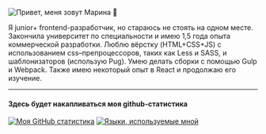 ![Привет, меня зовут Марина 👋](https://github.com/MariJunior/MariJunior/blob/6710352733b4f155fb786f1d65fa08240993477d/banner.png)

Я junior+ frontend-разработчик, но стараюсь не стоять на одном месте. Закончила университет по специальности и имею 1,5 года опыта коммерческой разработки. Люблю вёрстку (HTML+CSS+JS) с использованием css–препроцессоров, таких как Less и SASS, и шаблонизаторов (использую Pug). Умею делать сборки с помощью Gulp и Webpack. Также имею некоторый опыт в React и продолжаю его изучение.

___
#### Здесь будет накапливаться моя github-статистика

[![Моя GitHub статистика](https://github-readme-stats.vercel.app/api?username=MariJunior&hide=stars,issues,contribs&count_private=true&show_icons=true&include_all_commits=true&layout=compact&theme=solarized-light)](https://github.com/MariJunior/github-readme-stats)
[![Языки, используемые мной](https://github-readme-stats.vercel.app/api/top-langs/?username=MariJunior&layout=compact)](https://github.com/MariJunior/github-readme-stats)

<!--
**MariJunior/MariJunior** is a ✨ _special_ ✨ repository because its `README.md` (this file) appears on your GitHub profile.

Here are some ideas to get you started:

- 🔭 I’m currently working on ...
- 🌱 I’m currently learning ...
- 👯 I’m looking to collaborate on ...
- 🤔 I’m looking for help with ...
- 💬 Ask me about ...
- 📫 How to reach me: ...
- 😄 Pronouns: ...
- ⚡ Fun fact: ...
-->
